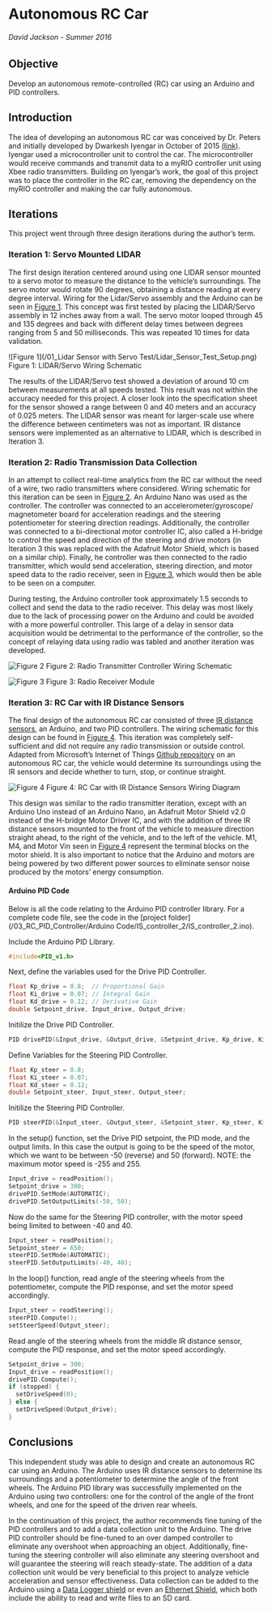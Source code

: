 # Autonomous RC Car
###### David Jackson - Summer 2016

## Objective

Develop an autonomous remote-controlled (RC) car using an Arduino and PID controllers.

## Introduction

The idea of developing an autonomous RC car was conceived by Dr. Peters and initially developed by Dwarkesh Iyengar in October of 2015 [(link)](http://dianelpeters.com/DSCC_2015_Development_of_a_Miniaturized_Autonomous_Vehicle.pdf). Iyengar used a microcontroller unit to control the car. The microcontroller would receive commands and transmit data to a myRIO controller unit using Xbee radio transmitters. Building on Iyengar’s work, the goal of this project was to place the controller in the RC car, removing the dependency on the myRIO controller and making the car fully autonomous.

## Iterations

This project went through three design iterations during the author’s term.

### Iteration 1: Servo Mounted LIDAR

The first design iteration centered around using one LIDAR sensor  mounted to a servo motor to measure the distance to the vehicle’s surroundings. The servo motor would rotate 90 degrees, obtaining a distance reading at every degree interval. Wiring for the Lidar/Servo assembly and the Arduino can be seen in [Figure 1](#fig-1). This concept was first tested by placing the LIDAR/Servo assembly in 12 inches away from a wall. The servo motor looped through 45 and 135 degrees and back with different delay times between degrees ranging from 5 and 50 milliseconds. This was repeated 10 times for data validation. 

<a id="fig-1"></a>
![Figure 1](/01_Lidar Sensor with Servo Test/Lidar_Sensor_Test_Setup.png)
Figure 1: LIDAR/Servo Wiring Schematic

The results of the LIDAR/Servo test showed a deviation of around 10 cm between measurements at all speeds tested. This result was not within the accuracy needed for this project. A closer look into the specification sheet for the sensor showed a range between 0 and 40 meters and an accuracy of 0.025 meters. The LIDAR sensor was meant for larger-scale use where the difference between centimeters was not as important. IR distance sensors were implemented as an alternative to LIDAR, which is described in Iteration 3.

### Iteration 2: Radio Transmission Data Collection

In an attempt to collect real-time analytics from the RC car without the need of a wire, two radio transmitters  where considered. Wiring schematic for this iteration can be seen in [Figure 2](#fig-2). An Arduino Nano was used as the controller. The controller was connected to an accelerometer/gyroscope/ magnetometer board  for acceleration readings and the steering potentiometer for steering direction readings. Additionally, the controller was connected to a bi-directional motor controller IC, also called a H-bridge to control the speed and direction of the steering and drive motors (in Iteration 3 this was replaced with the Adafruit Motor Shield, which is based on a similar chip). Finally, he controller was then connected to the radio transmitter, which would send acceleration, steering direction, and motor speed data to the radio receiver, seen in [Figure 3](#fig-3), which would then be able to be seen on a computer. 

During testing, the Arduino controller took approximately 1.5 seconds to collect and send the data to the radio receiver. This delay was most likely due to the lack of processing power on the Arduino and could be avoided with a more powerful controller. This large of a delay in sensor data acquisition would be detrimental to the performance of the controller, so the concept of relaying data using radio was tabled and another iteration was developed.
 
<a id="fig-2"></a>
![Figure 2](/02_RC_Car_with_Radio_Transmission/RC_Transmitter.png)
Figure 2: Radio Transmitter Controller Wiring Schematic
 
<a id="fig-3"></a>
![Figure 3](/02_RC_Car_with_Radio_Transmission/Receiver_bb.png)
Figure 3: Radio Receiver Module

### Iteration 3: RC Car with IR Distance Sensors

The final design of the autonomous RC car consisted of three [IR distance sensors](https://www.amazon.com/GP2Y0A21YK0F-Sharp-Distance-10-80cm-Compatible/dp/B00IMOSEJA), an Arduino, and two PID controllers. The wiring schematic for this design can be found in [Figure 4](#fig-4). This iteration was completely self-sufficient and did not require any radio transmission or outside control. Adapted from Microsoft’s Internet of Things [Github repository](https://github.com/ms-iot/wod-autorc)  on an autonomous RC car, the vehicle would determine its surroundings using the IR sensors and decide whether to turn, stop, or continue straight. 

<a id="fig-4"></a>
![Figure 4](/03_RC_PID_Controller/RC_PID_Controller.png)
Figure 4: RC Car with IR Distance Sensors Wiring Diagram 

This design was similar to the radio transmitter iteration, except with an Arduino Uno instead of an Arduino Nano, an Adafruit Motor Shield v2.0 instead of the H-bridge Motor Driver IC, and with the addition of three IR distance sensors mounted to the front of the vehicle to measure direction straight ahead, to the right of the vehicle, and to the left of the vehicle. M1, M4, and Motor Vin seen in [Figure 4](#fig-4) represent the terminal blocks on the motor shield. It is also important to notice that the Arduino and motors are being powered by two different power sources to eliminate sensor noise produced by the motors’ energy consumption. 

#### Arduino PID Code

Below is all the code relating to the Arduino PID controller library. For a complete code file, see the code in the [project folder](/03_RC_PID_Controller/Arduino Code/IS_controller_2/IS_controller_2.ino).

Include the Arduino PID Library.
```c++
#include<PID_v1.h>
```

Next, define the variables used for the Drive PID Controller.
```c++
float Kp_drive = 0.8;  // Proportional Gain
float Ki_drive = 0.07; // Integral Gain
float Kd_drive = 0.12; // Derivative Gain
double Setpoint_drive, Input_drive, Output_drive;                                       
```

Initilize the Drive PID Controller.
```c++
PID drivePID(&Input_drive, &Output_drive, &Setpoint_drive, Kp_drive, Ki_drive, Kd_drive, DIRECT);
```

Define Variables for the Steering PID Controller.
```c++
float Kp_steer = 0.8;
float Ki_steer = 0.07;
float Kd_steer = 0.12; 
double Setpoint_steer, Input_steer, Output_steer;                                       
```

Initilize the Steering PID Controller.
```c++
PID steerPID(&Input_steer, &Output_steer, &Setpoint_steer, Kp_steer, Ki_steer, Kd_steer, DIRECT);
```

In the setup() function, set the Drive PID setpoint, the PID mode, and the output limits. In this case the output is going to be the speed of the motor, which we want to be between -50 (reverse) and 50 (forward). NOTE: the maximum motor speed is -255 and 255. 
```c++
Input_drive = readPosition();
Setpoint_drive = 300;
drivePID.SetMode(AUTOMATIC);
drivePID.SetOutputLimits(-50, 50);
```

Now do the same for the Steering PID controller, with the motor speed being limited to between -40 and 40.
```c++
Input_steer = readPosition();
Setpoint_steer = 650;
steerPID.SetMode(AUTOMATIC);
steerPID.SetOutputLimits(-40, 40);
```

In the loop() function, read angle of the steering wheels from the potentiometer, compute the PID response, and set the motor speed accordingly.
```c++
Input_steer = readSteering();
steerPID.Compute();
setSteerSpeed(Output_steer);
```

Read angle of the steering wheels from the middle IR distance sensor, compute the PID response, and set the motor speed accordingly. 
```c++
Setpoint_drive = 300;
Input_drive = readPosition();
drivePID.Compute();
if (stopped) {
  setDriveSpeed(0);
} else {
  setDriveSpeed(Output_drive);
}
```

## Conclusions

This independent study was able to design and create an autonomous RC car using an Arduino. The Arduino uses IR distance sensors to determine its surroundings and a potentiometer to determine the angle of the front wheels. The Arduino PID library was successfully implemented on the Arduino using two controllers: one for the control of the angle of the front wheels, and one for the speed of the driven rear wheels. 

In the continuation of this project, the author recommends fine tuning of the PID controllers and to add a data collection unit to the Arduino. The drive PID controller should be fine-tuned to an over damped controller to eliminate any overshoot when approaching an object. Additionally, fine-tuning the steering controller will also eliminate any steering overshoot and will guarantee the steering will reach steady-state. The addition of a data collection unit would be very beneficial to this project to analyze vehicle acceleration and sensor effectiveness. Data collection can be added to the Arduino using a [Data Logger shield](https://www.amazon.com/SD-Shield-for-Arduino-v4-0/dp/B00BPGPNH8) or even an [Ethernet Shield](https://www.amazon.com/Ethernet-Shield-Network-Expansion-Arduino/dp/B00AXVX5D0/), which both include the ability to read and write files to an SD card. 
